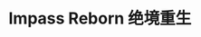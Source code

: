 <div class="container-fluid">
	<div class="row-fluid">
		<div class="span12">
			<div class="progress active progress-success progress-striped">
				<div class="bar">
				</div>
			</div>
			<div class="page-header">
				<h1>
					Impass Reborn <span>绝境重生</span>
				</h1>
			</div>
		</div>
	</div>
</div>
